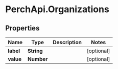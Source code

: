 # PerchApi.Organizations

## Properties
Name | Type | Description | Notes
------------ | ------------- | ------------- | -------------
**label** | **String** |  | [optional] 
**value** | **Number** |  | [optional] 


